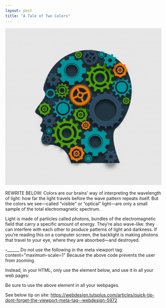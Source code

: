 ```yaml
---
layout: post
title: "A Tale of Two Colors"
---
```


<img src="/assets/img/gear_head_concept.jpg" width="500" height="500">

REWRITE BELOW:
Colors are our brains’ way of interpreting the wavelength of light: how far the light travels before the wave pattern repeats itself. But the colors we see—called “visible” or “optical” light—are only a small sample of the total electromagnetic spectrum.

Light is made of particles called photons, bundles of the electromagnetic field that carry a specific amount of energy. 
They’re also wave-like: they can interfere with each other to produce patterns of light and darkness. 
If you’re reading this on a computer screen, the backlight is making photons that travel to your eye, where they are absorbed—and destroyed.


__-________
Do not use the following in the meta viewport tag:
content="maximum-scale=1"
Because the above code prevents the user from zooming.

Instead, in your HTML, only use the element below, and use it in all your web pages:

<meta name="viewport" content="width=device-width, initial-scale=1.0">

Be sure to use the above element in all your webpages.

See below tip on site:
https://webdesign.tutsplus.com/articles/quick-tip-dont-forget-the-viewport-meta-tag--webdesign-5972